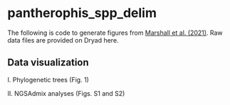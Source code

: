 # pantherophis_spp_delim

The following is code to generate figures from [Marshall et al. (2021)](https://www.sciencedirect.com/science/article/abs/pii/S1055790321001275). Raw data files are provided on Dryad here.

## Data visualization

I. Phylogenetic trees (Fig. 1)

II. NGSAdmix analyses (Figs. S1 and S2)

